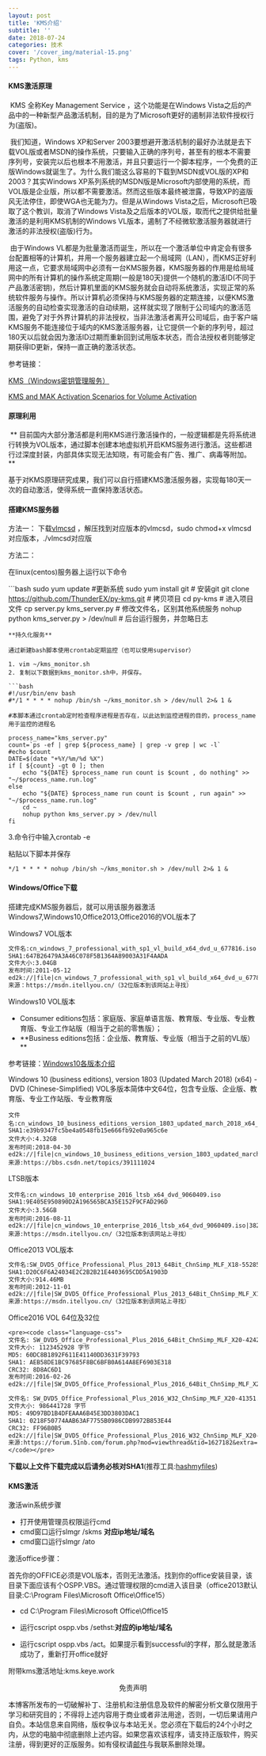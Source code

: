 ```yaml
---
layout: post
title: 'KMS介绍'
subtitle: ''
date: 2018-07-24
categories: 技术
cover: '/cover_img/material-15.png'
tags: Python, kms
---
```






#### KMS激活原理

​	KMS 全称Key Management Service ，这个功能是在Windows Vista之后的产品中的一种新型产品激活机制，目的是为了Microsoft更好的遏制非法软件授权行为(盗版)。

​	我们知道，Windows XP和Server 2003要想避开激活机制的最好办法就是去下载VOL版或者MSDN的操作系统，只要输入正确的序列号，甚至有的根本不需要序列号，安装完以后也根本不用激活，并且只要运行一个脚本程序，一个免费的正版Windows就诞生了。为什么我们能这么容易的下载到MSDN或VOL版的XP和2003？其实Windows XP系列系统的MSDN版是Microsoft内部使用的系统，而VOL版是企业版，所以都不需要激活。然而这些版本最终被泄露，导致XP的盗版风无法停住，即使WGA也无能为力。但是从Windows Vista之后，Microsoft已吸取了这个教训，取消了Windows Vista及之后版本的VOL版，取而代之提供给批量激活的是利用KMS机制的Windows VL版本，遏制了不经微软激活服务器就进行激活的非法授权(盗版)行为。 

​	由于Windows VL都是为批量激活而诞生，所以在一个激活单位中肯定会有很多台配置相等的计算机，并用一个服务器建立起一个局域网（LAN），而KMS正好利用这一点，它要求局域网中必须有一台KMS服务器，KMS服务器的作用是给局域网中的所有计算机的操作系统定周期(一般是180天)提供一个随机的激活ID(不同于产品激活密钥)，然后计算机里面的KMS服务就会自动将系统激活，实现正常的系统软件服务与操作。所以计算机必须保持与KMS服务器的定期连接，以便KMS激活服务的自动检查实现激活的自动续期，这样就实现了限制于公司域内的激活范围，避免了对于外界计算机的非法授权，当非法激活者离开公司域后，由于客户端KMS服务不能连接位于域内的KMS激活服务器，让它提供一个新的序列号，超过180天以后就会因为激活ID过期而重新回到试用版本状态，而合法授权者则能够定期获得ID更新，保持一直正确的激活状态。 

 参考链接：

[KMS（Windows密钥管理服务）](https://baike.baidu.com/item/KMS/66195)

[KMS and MAK Activation Scenarios for Volume Activation](https://docs.microsoft.com/en-us/previous-versions/windows/it-pro/windows-server-2012-R2-and-2012/dn502539(v=ws.11))

#### 原理利用

​	** 目前国内大部分激活都是利用KMS进行激活操作的，一般逻辑都是先将系统进行转换为VOL版本，通过脚本创建本地虚拟机开启KMS服务进行激活。这些都进行过深度封装，内部具体实现无法知晓，有可能会有广告、推广、病毒等附加。**

​	基于对KMS原理研究成果，我们可以自行搭建KMS激活服务器，实现每180天一次的自动激活，使得系统一直保持激活状态。

#### 搭建KMS服务器

方法一：
	下载[vlmcsd](http://forums.mydigitallife.info/threads/50234-Emulated-KMS-Servers-on-non-Windows-platforms) ，解压找到对应版本的vlmcsd，sudo chmod+x vlmcsd对应版本，./vlmcsd对应版 

方法二：

在linux(centos)服务器上运行以下命令

​```bash
sudo yum update #更新系统
sudo yum install git # 安装git
git clone https://github.com/ThunderEX/py-kms.git # 拷贝项目
cd py-kms # 进入项目文件
cp server.py kms_server.py # 修改文件名，区别其他系统服务
nohup python kms_server.py > /dev/null # 后台运行服务，并忽略日志

```
**持久化服务**

通过新建bash脚本使用crontab定期监控（也可以使用supervisor）

1. vim ~/kms_monitor.sh
2. 复制以下数据到kms_monitor.sh中，并保存。

```bash
#!/usr/bin/env bash
#*/1 * * * * nohup /bin/sh ~/kms_monitor.sh > /dev/null 2>& 1 &

#本脚本通过crontab定时检查程序进程是否存在，以此达到监控进程的目的，process_name用于监控的进程名

process_name="kms_server.py"
count=`ps -ef | grep ${process_name} | grep -v grep | wc -l`
#echo $count
DATE=$(date "+%Y/%m/%d %X")
if [ ${count} -gt 0 ]; then
    echo "${DATE} $process_name run count is $count , do nothing" >> "~/$process_name.run.log"
else
    echo "${DATE} $process_name run count is $count , run again" >> "~/$process_name.run.log"
    cd ~
    nohup python kms_server.py > /dev/null
fi

```

3.命令行中输入crontab -e

粘贴以下脚本并保存

```
*/1 * * * * nohup /bin/sh ~/kms_monitor.sh > /dev/null 2>& 1 &
```



#### Windows/Office下载

搭建完成KMS服务器后，就可以用该服务器激活Windows7,Windows10,Office2013,Office2016的VOL版本了

Windows7 VOL版本

```tex
文件名:cn_windows_7_professional_with_sp1_vl_build_x64_dvd_u_677816.iso
SHA1:647B26479A3A46C078F5B1364A89003A31F4AADA
文件大小:3.04GB
发布时间:2011-05-12
ed2k://|file|cn_windows_7_professional_with_sp1_vl_build_x64_dvd_u_677816.iso|3266004992|5A52F4CCEFA71797D58389B397038B2F|/
来源：https://msdn.itellyou.cn/（32位版本到该网站上寻找）
```

Windows10 VOL版本

* Consumer editions包括：家庭版、家庭单语言版、教育版、专业版、专业教育版、专业工作站版（相当于之前的零售版）； 
* **Business editions包括：企业版、教育版、专业版（相当于之前的VL版） **

参考链接：[Windows10各版本介绍](https://www.jb51.net/os/win10/325827.html)

Windows 10 (business editions), version 1803 (Updated March 2018) (x64) - DVD (Chinese-Simplified) VOL多版本简体中文64位，包含专业版、企业版、教育版、专业工作站版、专业教育版 


```text
文件名:cn_windows_10_business_editions_version_1803_updated_march_2018_x64_dvd_12063730.iso
SHA1:e39b9347fc5be4a0548fb15e666fb92e0a965c6e
文件大小:4.32GB
发布时间:2018-04-30
ed2k://|file|cn_windows_10_business_editions_version_1803_updated_march_2018_x64_dvd_12063730.iso|4634574848|5674B3586C866EB2F47D7736A1FDE27A|/ 
来源:https://bbs.csdn.net/topics/391111024
```

LTSB版本

```text
文件名:cn_windows_10_enterprise_2016_ltsb_x64_dvd_9060409.iso
SHA1:9E405E950890D2A196565BCA35E152F9CFAD296D
文件大小:3.56GB
发布时间:2016-08-11
ed2k://|file|cn_windows_10_enterprise_2016_ltsb_x64_dvd_9060409.iso|3821895680|FF17FF2D5919E3A560151BBC11C399D1|/
来源:https://msdn.itellyou.cn/（32位版本到该网站上寻找）
```

Office2013 VOL版本

```tex
文件名:SW_DVD5_Office_Professional_Plus_2013_64Bit_ChnSimp_MLF_X18-55285.ISO
SHA1:D20C6F6A24034E2C2B2B21E4403695CDD5A1903D
文件大小:914.46MB
发布时间:2012-11-01
ed2k://|file|SW_DVD5_Office_Professional_Plus_2013_64Bit_ChnSimp_MLF_X18-55285.ISO|958879744|678EF5DD83F825E97FB710996E0BA597|/
来源:https://msdn.itellyou.cn/（32位版本到该网站上寻找）
```

Office2016 VOL 64位及32位

```tex
<pre><code class="language-css">
文件名: SW_DVD5_Office_Professional_Plus_2016_64Bit_ChnSimp_MLF_X20-42426.ISO
文件大小: 1123452928 字节
MD5: 60DC8B1892F611E41140DD3631F39793
SHA1: AEB58DE1BC97685F8BC6BFB0A614A8EF6903E318
CRC32: 8D8AC6D1
发布时间:2016-02-26
ed2k://|file|SW_DVD5_Office_Professional_Plus_2016_64Bit_ChnSimp_MLF_X20-42426.ISO|1123452928|31087A00FF67D4F5B4CBF4AA07C3433B|/

文件名: SW_DVD5_Office_Professional_Plus_2016_W32_ChnSimp_MLF_X20-41351.ISO
文件大小: 986441728 字节
MD5: 49D97BD1B4DFEAAA6B45E3DD3803DAC1
SHA1: 0218F50774AAB63AF7755B0986CDB9972B853E44
CRC32: FF96B0B5
ed2k://|file|SW_DVD5_Office_Professional_Plus_2016_W32_ChnSimp_MLF_X20-41351.ISO|986441728|2DE74581C10096137481873B3AD57D43|/
来源:https://forum.51nb.com/forum.php?mod=viewthread&tid=1627182&extra=page%3D1&page=1
</code></pre>
```

**下载以上文件下载完成以后请务必核对SHA1**(推荐工具:[hashmyfiles](https://pan.baidu.com/s/1mig6ZrE))

#### KMS激活

激活win系统步骤

* 打开使用管理员权限运行cmd
* cmd窗口运行slmgr /skms **对应ip地址/域名**
* cmd窗口运行slmgr /ato

激活office步骤：

首先你的OFFICE必须是VOL版本，否则无法激活。找到你的office安装目录，该目录下面应该有个OSPP.VBS。通过管理权限的cmd进入该目录（office2013默认目录:C:\Program Files\Microsoft Office\Office15）

* cd C:\Program Files\Microsoft Office\Office15

* 运行cscript ospp.vbs /sethst:**对应的ip地址/域名**
* 运行cscript ospp.vbs /act。如果提示看到successful的字样，那么就是激活成功了，重新打开office就好



附带kms激活地址:kms.keye.work









<center>免责声明</center>

本博客所发布的一切破解补丁、注册机和注册信息及软件的解密分析文章仅限用于学习和研究目的；不得将上述内容用于商业或者非法用途，否则，一切后果请用户自负。本站信息来自网络，版权争议与本站无关。您必须在下载后的24个小时之内，从您的电脑中彻底删除上述内容。如果您喜欢该程序，请支持正版软件，购买注册，得到更好的正版服务。如有侵权请[邮件](admin@keye.work)与我联系删除处理。





